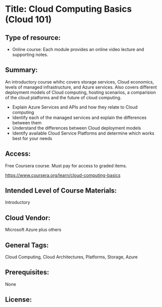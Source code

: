 # Title:   Cloud Computing Basics (Cloud 101)

## Type of resource:
* Online course: 
Each module provides an online video lecture and supporting notes.


## Summary: 
An introductory course whihc covers storage services, Cloud economics, levels of managed infrastructure, and Azure services. 
Also covers different deployment models of Cloud computing, hosting scenarios, a comparision of the cloud platforms and the future of cloud computing.

* Explain Azure Services and APIs and how they relate to Cloud computing
* Identify each of the managed services and explain the differences between them
* Understand the differences between Cloud deployment models
* Identify available Cloud Service Platforms and determine which works best for your needs
 
## Access: 

Free Coursera course. Must pay for access to graded items.
   
   https://www.coursera.org/learn/cloud-computing-basics

## Intended Level of Course Materials: 
   Introductory

##  Cloud Vendor: 
   Microsoft Azure plus others

## General Tags: 
   Cloud Computing, Cloud Architectures, Platforms, Storage, Azure

## Prerequisites: 
   None

## License: 